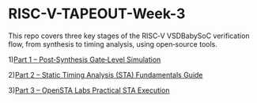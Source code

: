 # RISC-V-TAPEOUT-Week-3

This repo covers three key stages of the RISC‑V VSDBabySoC verification flow, from synthesis to timing analysis, using open‑source tools.


1)[Part 1 – Post‑Synthesis Gate‑Level Simulation](https://github.com/JANADINI/RISC-V-TAPEOUT-Week-3/tree/main/Part-1)
    
2)[Part 2 – Static Timing Analysis (STA) Fundamentals Guide](https://github.com/JANADINI/RISC-V-TAPEOUT-Week-3/tree/main/Part-2)


3)[Part 3 – OpenSTA Labs Practical STA Execution](https://github.com/JANADINI/RISC-V-TAPEOUT-Week-3/tree/main/Part-3)



   

  


